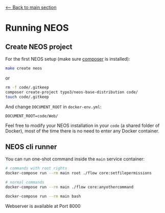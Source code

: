 [<-- Back to main section](DOCKER-STARTUP.md)

# Running NEOS

## Create NEOS project

For the first NEOS setup (make sure [composer](https://getcomposer.org/) is installed):

```bash
make create neos
```

or

```bash
rm -f code/.gitkeep
composer create-project typo3/neos-base-distribution code/
touch code/.gitkeep
```

And change `DOCUMENT_ROOT` in `docker-env.yml`:

    DOCUMENT_ROOT=code/Web/

Feel free to modify your NEOS installation in your `code` (a shared folder of Docker),
most of the time there is no need to enter any Docker container.

## NEOS cli runner

You can run one-shot command inside the `main` service container:

```bash
# commands with root rights
docker-compose run --rm main root ./flow core:setfilepermissions

# normal commands
docker-compose run --rm main ./flow core:anyothercommand

docker-compose run --rm main bash
```


Webserver is available at Port 8000
